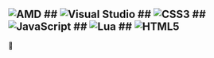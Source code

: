 ## ![AMD](https://img.shields.io/badge/AMD-%23000000.svg?style=for-the-badge&logo=amd&logoColor=white)  ## ![Visual Studio](https://img.shields.io/badge/Visual%20Studio-5C2D91.svg?style=for-the-badge&logo=visual-studio&logoColor=white) ## ![CSS3](https://img.shields.io/badge/css3-%231572B6.svg?style=for-the-badge&logo=css3&logoColor=white) ## ![JavaScript](https://img.shields.io/badge/javascript-%23323330.svg?style=for-the-badge&logo=javascript&logoColor=%23F7DF1E) ## ![Lua](https://img.shields.io/badge/lua-%232C2D72.svg?style=for-the-badge&logo=lua&logoColor=white) ## ![HTML5](https://img.shields.io/badge/html5-%23E34F26.svg?style=for-the-badge&logo=html5&logoColor=white)
👋

